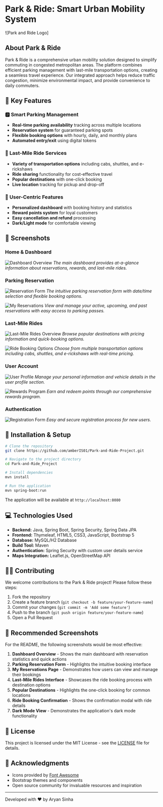 # Park & Ride: Smart Urban Mobility System

![Park and Ride Logo]

## About Park & Ride

Park & Ride is a comprehensive urban mobility solution designed to simplify commuting in congested metropolitan areas. The platform combines efficient parking management with last-mile transportation options, creating a seamless travel experience. Our integrated approach helps reduce traffic congestion, minimize environmental impact, and provide convenience to daily commuters.

## 🌟 Key Features

### 🅿️ Smart Parking Management
- **Real-time parking availability** tracking across multiple locations
- **Reservation system** for guaranteed parking spots
- **Flexible booking options** with hourly, daily, and monthly plans
- **Automated entry/exit** using digital tokens

### 🚗 Last-Mile Ride Services
- **Variety of transportation options** including cabs, shuttles, and e-rickshaws
- **Ride sharing** functionality for cost-effective travel
- **Popular destinations** with one-click booking
- **Live location** tracking for pickup and drop-off

### 👤 User-Centric Features
- **Personalized dashboard** with booking history and statistics
- **Reward points system** for loyal customers
- **Easy cancellation and refund** processing
- **Dark/Light mode** for comfortable viewing

## 📸 Screenshots

### Home & Dashboard
![Dashboard Overview](docs/images/screenshots/dashboard.png)
*The main dashboard provides at-a-glance information about reservations, rewards, and last-mile rides.*

### Parking Reservation
![Reservation Form](docs/images/screenshots/reservation_form.png)
*The intuitive parking reservation form with date/time selection and flexible booking options.*

![My Reservations](docs/images/screenshots/my_reservations.png)
*View and manage your active, upcoming, and past reservations with easy access to parking passes.*

### Last-Mile Rides
![Last-Mile Rides Overview](docs/images/screenshots/lastmile_overview.png)
*Browse popular destinations with pricing information and quick-booking options.*

![Ride Booking Options](docs/images/screenshots/ride_booking.png)
*Choose from multiple transportation options including cabs, shuttles, and e-rickshaws with real-time pricing.*

### User Account
![User Profile](docs/images/screenshots/user_profile.png)
*Manage your personal information and vehicle details in the user profile section.*

![Rewards Program](docs/images/screenshots/rewards.png)
*Earn and redeem points through our comprehensive rewards program.*

### Authentication
![Registration Form](docs/images/screenshots/registration.png)
*Easy and secure registration process for new users.*

## 🔧 Installation & Setup

```bash
# Clone the repository
git clone https://github.com/amberIS01/Park-and-Ride-Project.git

# Navigate to the project directory
cd Park-and-Ride_Project

# Install dependencies
mvn install

# Run the application
mvn spring-boot:run
```

The application will be available at `http://localhost:8080`

## 💻 Technologies Used

- **Backend:** Java, Spring Boot, Spring Security, Spring Data JPA
- **Frontend:** Thymeleaf, HTML5, CSS3, JavaScript, Bootstrap 5
- **Database:** MySQL/H2 Database
- **Build Tool:** Maven
- **Authentication:** Spring Security with custom user details service
- **Maps Integration:** Leaflet.js, OpenStreetMap API

## 👨‍💻 Contributing

We welcome contributions to the Park & Ride project! Please follow these steps:

1. Fork the repository
2. Create a feature branch (`git checkout -b feature/your-feature-name`)
3. Commit your changes (`git commit -m 'Add some feature'`)
4. Push to the branch (`git push origin feature/your-feature-name`)
5. Open a Pull Request

## 📝 Recommended Screenshots

For the README, the following screenshots would be most effective:

1. **Dashboard Overview** - Shows the main dashboard with reservation statistics and quick actions
2. **Parking Reservation Form** - Highlights the intuitive booking interface
3. **My Reservations Page** - Demonstrates how users can view and manage their bookings
4. **Last-Mile Rides Interface** - Showcases the ride booking process with destination options
5. **Popular Destinations** - Highlights the one-click booking for common locations
6. **Ride Booking Confirmation** - Shows the confirmation modal with ride details
7. **Dark Mode View** - Demonstrates the application's dark mode functionality

## 📄 License

This project is licensed under the MIT License - see the [LICENSE](LICENSE) file for details.

## 🙏 Acknowledgments

- Icons provided by [Font Awesome](https://fontawesome.com/)
- Bootstrap themes and components
- Open source community for invaluable resources and inspiration

---

Developed with ❤️ by Aryan Sinha
